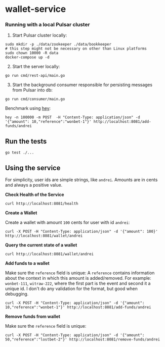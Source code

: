 # wallet-service

### Running with a local Pulsar cluster

1. Start Pulsar cluster locally:
```shell
sudo mkdir -p ./data/zookeeper ./data/bookkeeper
# this step might not be necessary on other than Linux platforms
sudo chown 10000 -R data
docker-compose up -d
```

2. Start the server locally:
```shell
go run cmd/rest-api/main.go
```

3. Start the background consumer responsible for persisting messages from Pulsar into db:
```shell
go run cmd/consumer/main.go
```

Benchmark using [hey](https://github.com/rakyll/hey):

```shell
hey -n 100000 -m POST  -H "Content-Type: application/json" -d '{"amount": 10,"reference":"wonbet-1"}' http://localhost:8081/add-funds/andrei
```

## Run the tests

```shell
go test ./...
```

## Using the service

For simplicity, user ids are simple strings, like `andrei`. Amounts are in cents and always a positive value.

**Check Health of the Service**

```shell
curl http://localhost:8081/health
```

**Create a Wallet**

Create a wallet with amount `100` cents for user with id `andrei`:

```shell
curl -X POST -H "Content-Type: application/json" -d '{"amount": 100}' http://localhost:8081/wallet/andrei
```

**Query the current state of a wallet**

```shell
curl http://localhost:8081/wallet/andrei
```

**Add funds to a wallet**

Make sure the `reference` field is unique:
A `reference` contains information about the context in which this amount is added/removed. For
example: `wonbet-111`, `witraw-222`, where the first part is the event and second it a unique id. I don't do any
validation for the format, but good when debugging.

```shell
curl -X POST -H "Content-Type: application/json" -d '{"amount": 10,"reference":"wonbet-1"}' http://localhost:8081/add-funds/andrei
```

**Remove funds from wallet**

Make sure the `reference` field is unique:

```shell
curl -X POST -H "Content-Type: application/json" -d '{"amount": 50,"reference":"lostbet-2"}' http://localhost:8081/remove-funds/andrei
```
